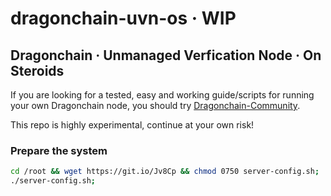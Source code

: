 # dragonchain-uvn-os · WIP

## Dragonchain · Unmanaged Verfication Node · On Steroids

If you are looking for a tested, easy and working guide/scripts for running your own Dragonchain node, you should try [Dragonchain-Community](https://github.com/Dragonchain-Community).

This repo is highly experimental, continue at your own risk!

### Prepare the system
```bash
cd /root && wget https://git.io/Jv8Cp && chmod 0750 server-config.sh;
./server-config.sh;
```
